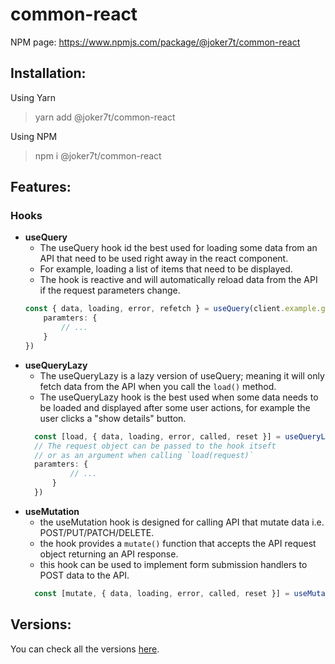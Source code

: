# common-react

NPM page: https://www.npmjs.com/package/@joker7t/common-react

## Installation:

Using Yarn
> yarn add @joker7t/common-react

Using NPM
>npm i @joker7t/common-react

## Features:
### Hooks
- **useQuery**
  - The useQuery hook id the best used for loading some data from an API that need to be used right away in the react component.
  - For example, loading a list of items that need to be displayed.
  - The hook is reactive and will automatically reload data from the API if the request parameters change.
  ```typescript
  const { data, loading, error, refetch } = useQuery(client.example.getExample, {
      paramters: {
          // ...
      }
  }) 
  ```
- **useQueryLazy**
  - The useQueryLazy is a lazy version of useQuery; meaning it will only fetch data from the API when you call the `load()` method.
  - The useQueryLazy hook is the best used when some data needs to be loaded and displayed after some user actions, for example the user clicks a "show details" button.
  ```typescript
    const [load, { data, loading, error, called, reset }] = useQueryLazy(client.example.getExample, {
    // The request object can be passed to the hook itseft 
    // or as an argument when calling `load(request)`    
    paramters: {
            // ...
        }
    }) 
  ```
- **useMutation**
  - the useMutation hook is designed for calling API that mutate data i.e. POST/PUT/PATCH/DELETE.
  - the hook provides a `mutate()` function that accepts the API request object returning an API response.
  - this hook can be used to implement form submission handlers to POST data to the API.
  ```typescript
    const [mutate, { data, loading, error, called, reset }] = useMutation(client.example.getExample); 
  ```

## **Versions:**
You can check all the versions [here](https://github.com/joker7t/common-utils#common-react).
